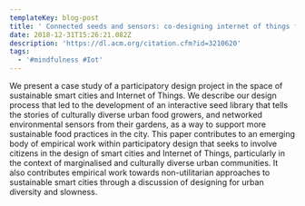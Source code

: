 ```yaml
---
templateKey: blog-post
title: ' Connected seeds and sensors: co-designing internet of things for sustainable smart cities with urban food-growing communities'
date: 2018-12-31T15:26:21.082Z
description: 'https://dl.acm.org/citation.cfm?id=3210620'
tags:
  - '#mindfulness #Iot'
---
```

We present a case study of a participatory design project in the space of sustainable smart cities and Internet of Things. We describe our design process that led to the development of an interactive seed library that tells the stories of culturally diverse urban food growers, and networked environmental sensors from their gardens, as a way to support more sustainable food practices in the city. This paper contributes to an emerging body of empirical work within participatory design that seeks to involve citizens in the design of smart cities and Internet of Things, particularly in the context of marginalised and culturally diverse urban communities. It also contributes empirical work towards non-utilitarian approaches to sustainable smart cities through a discussion of designing for urban diversity and slowness.
